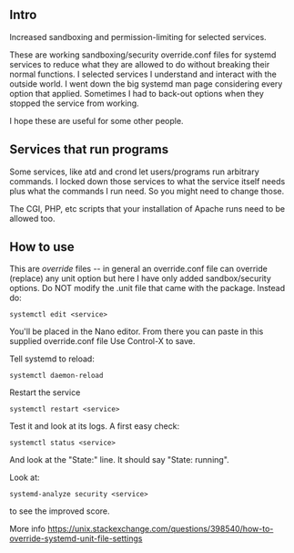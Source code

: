 Intro
-----

Increased sandboxing and permission-limiting for selected services.

These are working sandboxing/security override.conf files for systemd services to reduce
what they are allowed to do without breaking their normal functions.
I selected services I understand and interact with the outside world.
I went down the big systemd man page considering every option that applied.
Sometimes I had to back-out options when they stopped the service from working.

I hope these are useful for some other people.

Services that run programs
--------------------------

Some services, like atd and crond let users/programs run arbitrary commands.
I locked down those services to what the service itself needs plus what the commands
I run need.  So you might need to change those.

The CGI, PHP, etc scripts that your installation of Apache runs
need to be allowed too.

How to use
----------

This are *override* files -- in general an override.conf file can override (replace)
any unit option but here I have only added sandbox/security options.
Do NOT modify the <service>.unit file that came with the package.
Instead do:
	
	systemctl edit <service>

You'll be placed in the Nano editor.  From there you can paste in this supplied override.conf file
Use Control-X to save.

Tell systemd to reload:

	systemctl daemon-reload

Restart the service
	
	systemctl restart <service>

Test it and look at its logs.
A first easy check:

	systemctl status <service>

And look at the "State:" line.  It should say "State: running".

Look at:
	
	systemd-analyze security <service>

to see the improved score.

More info
https://unix.stackexchange.com/questions/398540/how-to-override-systemd-unit-file-settings
